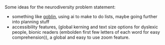 Some ideas for the neurodiversity problem statement:
- something like [goblin](https://goblin.tools), using ai to make to do lists, maybe going further into planning stuff
- accessibility features, (global kerning and text size options for dyslexic people, bionic readers (embolden first few letters of each word for easy comprehension)), a global and easy to use zoom feature.